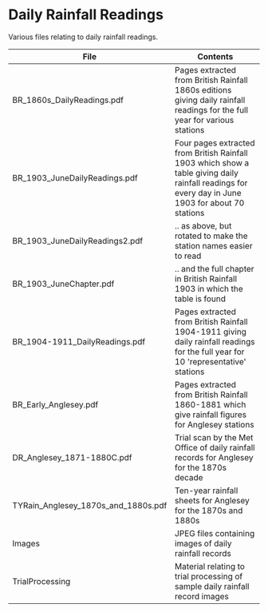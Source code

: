 # Daily Rainfall Readings

Various files relating to daily rainfall readings.

|File|Contents|
|----|--------|
|BR_1860s_DailyReadings.pdf|Pages extracted from British Rainfall 1860s editions giving daily rainfall readings for the full year for various stations|
|BR_1903_JuneDailyReadings.pdf|Four pages extracted from British Rainfall 1903 which show a table giving daily rainfall readings for every day in June 1903 for about 70 stations|
|BR_1903_JuneDailyReadings2.pdf|.. as above, but rotated to make the station names easier to read|
|BR_1903_JuneChapter.pdf|.. and the full chapter in British Rainfall 1903 in which the table is found|
|BR_1904-1911_DailyReadings.pdf|Pages extracted from British Rainfall 1904-1911 giving daily rainfall readings for the full year for 10 'representative' stations|
|BR_Early_Anglesey.pdf|Pages extracted from British Rainfall 1860-1881 which give rainfall figures for Anglesey stations|
|DR_Anglesey_1871-1880C.pdf|Trial scan by the Met Office of daily rainfall records for Anglesey for the 1870s decade|
|TYRain_Anglesey_1870s_and_1880s.pdf|Ten-year rainfall sheets for Anglesey for the 1870s and 1880s|
|Images|JPEG files containing images of daily rainfall records|
|TrialProcessing|Material relating to trial processing of sample daily rainfall record images|